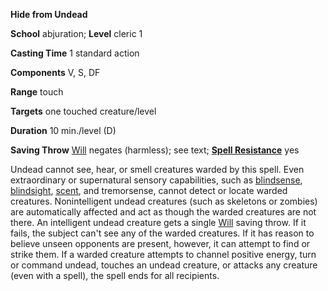  **Hide from Undead**

**School** abjuration; **Level** cleric 1

**Casting Time** 1 standard action

**Components** V, S, DF

**Range** touch

**Targets** one touched creature/level

**Duration** 10 min./level (D)

**Saving Throw** [Will](../combat#_will) negates (harmless); see text; **[Spell Resistance](../glossary#_spell-resistance)** yes

Undead cannot see, hear, or smell creatures warded by this spell. Even extraordinary or supernatural sensory capabilities, such as [blindsense](../glossary#_blindsight-and-blindsense), [blindsight](../glossary#_blindsight-and-blindsense), [scent](../glossary#_scent), and tremorsense, cannot detect or locate warded creatures. Nonintelligent undead creatures (such as skeletons or zombies) are automatically affected and act as though the warded creatures are not there. An intelligent undead creature gets a single [Will](../combat#_will) saving throw. If it fails, the subject can't see any of the warded creatures. If it has reason to believe unseen opponents are present, however, it can attempt to find or strike them. If a warded creature attempts to channel positive energy, turn or command undead, touches an undead creature, or attacks any creature (even with a spell), the spell ends for all recipients.


